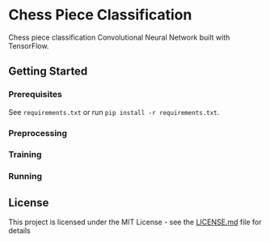 # Chess Piece Classification

Chess piece classification Convolutional Neural Network built with TensorFlow.

## Getting Started

### Prerequisites

See `requirements.txt` or run `pip install -r requirements.txt`.

### Preprocessing

### Training

### Running

## License

This project is licensed under the MIT License - see the [LICENSE.md](LICENSE) file for details
